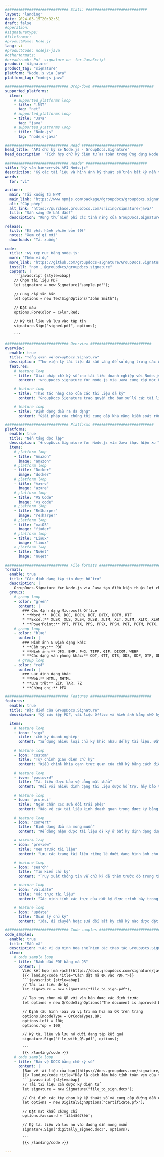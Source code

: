 ```yaml
---
############################# Static ############################
layout: "landing"
date: 2024-03-15T20:32:51
draft: false
#operation: 
#signaturetype: 
#fileformat: 
#productName: Node.js
lang: vi
#productCode: nodejs-java
#otherformats: 
#breadcrumb: Put  signature on  for JavaScript
product: "Signature"
product_tag: "signature"
platform: "Node.js via Java"
platform_tag: "nodejs-java"

############################# Drop-down ############################
supported_platforms:
  items:
    # supported_platforms loop
    - title: ".NET"
      tag: "net"
    # supported_platforms loop
    - title: "Java"
      tag: "java"
    # supported_platforms loop
    - title: "Node.js"
      tag: "nodejs-java"

############################# Head ############################
head_title: "API chữ ký số Node.js - GroupDocs.Signature"
head_description: "Tích hợp chữ ký điện tử an toàn trong ứng dụng Node.js với GroupDocs.Signature. Hợp lý hóa quy trình ký tài liệu một cách dễ dàng và hiệu quả."

############################# Header ############################
title: "Ký văn bản<br>với API Node.js"
description: "Ký các tài liệu và hình ảnh kỹ thuật số trên bất kỳ nền tảng nào bằng cách sử dụng các giải pháp dựa trên ứng dụng và API linh hoạt của chúng tôi dành cho lập trình viên và người dùng cuối."
words:
  for: "vì"

actions:
  main: "Tải xuống từ NPM"
  main_link: "https://www.npmjs.com/package/@groupdocs/groupdocs.signature/"
  alt: "Cấp phép"
  alt_link: "https://purchase.groupdocs.com/pricing/signature/java/"
  title: "Sẵn sàng để bắt đầu?"
  description: "Dùng thử miễn phí các tính năng của GroupDocs.Signature hoặc yêu cầu giấy phép"

release:
  title: "Đã phát hành phiên bản {0}"
  notes: "Xem có gì mới"
  downloads: "Tải xuống"

code:
  title: "Ký tệp PDF bằng Node.js"
  more: "Thêm ví dụ"
  more_link: "https://github.com/groupdocs-signature/GroupDocs.Signature-for-Node.js-via-Java/"
  install: "npm i @groupdocs/groupdocs.signature"
  content: |
    ```javascript {style=abap}   
    // Chọn tài liệu PDF
    let signature = new Signature("sample.pdf");
    
    // Cung cấp văn bản
    let options = new TextSignOptions("John Smith");
    
    // Đặt màu
    options.ForeColor = Color.Red;
    
    // Ký tài liệu và lưu vào tập tin
    signature.Sign("signed.pdf", options);
    
    ```

############################# Overview ############################
overview:
  enable: true
  title: "Tổng quan về GroupDocs.Signature"
  description: "Thư viện ký tài liệu đã sẵn sàng để sử dụng trong các ứng dụng Node.js"
  features:
    # feature loop
    - title: "Giải pháp chữ ký số cho tài liệu doanh nghiệp với Node.js"
      content: "GroupDocs.Signature for Node.js via Java cung cấp một bộ tùy chọn chữ ký số toàn diện cho tài liệu PDF, Office và hình ảnh. Văn bản, mã vạch, hình ảnh, chứng chỉ kỹ thuật số và siêu dữ liệu đều có sẵn. Xử lý tài liệu hợp lý đảm bảo hiệu quả."

    # feature loop
    - title: "Thao tác nâng cao của các tài liệu đã ký"
      content: "GroupDocs.Signature trao quyền cho bạn xử lý các tài liệu đã ký. Tìm kiếm và xác thực chữ ký bằng nhiều tiêu chí khác nhau. Ngoài ra, trích xuất thông tin tài liệu chi tiết hoặc tạo hình ảnh xem trước của các trang."

    # feature loop
    - title: "Định dạng đầu ra đa dạng"
      content: "Giải pháp của chúng tôi cung cấp khả năng kiểm soát rộng rãi đối với định dạng đầu ra của tài liệu đã ký. Định vị chính xác chữ ký trên bất kỳ trang nào và tùy chỉnh giao diện của chúng. Lưu tài liệu đã ký ở nhiều định dạng được hỗ trợ và tùy chọn bảo mật chúng bằng mật khẩu."

############################# Platforms ############################
platforms:
  enable: true
  title: "Nền tảng độc lập"
  description: "GroupDocs.Signature for Node.js via Java thực hiện xử lý tài liệu với nhiều hệ điều hành khác nhau"
  items:
    # platform loop
    - title: "Amazon"
      image: "amazon"
    # platform loop
    - title: "Docker"
      image: "docker"
    # platform loop
    - title: "Azure"
      image: "azure"
    # platform loop
    - title: "VS Code"
      image: "vs_code"
    # platform loop
    - title: "ReSharper"
      image: "resharper"
    # platform loop
    - title: "macOS"
      image: "finder"
    # platform loop
    - title: "Linux"
      image: "linux"
    # platform loop
    - title: "NuGet"
      image: "nuget"

############################# File formats ############################
formats:
  enable: true
  title: "Các định dạng tập tin được hỗ trợ"
  description: |
    GroupDocs.Signature for Node.js via Java tạo điều kiện thuận lợi cho hoạt động của [các định dạng tệp phổ biến](https://docs.groupdocs.com/signature/java/supported-document-formats/).
  groups:
    # group loop
    - color: "green"
      content: |
        ### Các định dạng Microsoft Office
        * **Word:**  DOCX, DOC, DOCM, DOT, DOTX, DOTM, RTF
        * **Excel:** XLSX, XLS, XLSM, XLSB, XLTM, XLT, XLTM, XLTX, XLAM, SXC, SpreadsheetML
        * **PowerPoint:** PPT, PPTX, PPS, PPSX, PPSM, POT, POTM, POTX, PPTM
    # group loop
    - color: "blue"
      content: |
        ### Hình ảnh & Định dạng khác
        * **Cầm tay:** PDF
        * **Hình ảnh:** JPG, BMP, PNG, TIFF, GIF, DICOM, WEBP
        * **Các dạng văn phòng khác:** ODT, OTT, OTS, ODS, ODP, OTP, ODG
      # group loop
    - color: "red"
      content: |
        ### Các định dạng khác
        * **Web:** HTML, MHTML
        * **Lưu trữ:** ZIP, TAR, 7Z
        * **Chứng chỉ:** PFX

############################# Features ############################
features:
  enable: true
  title: "Đặc điểm của GroupDocs.Signature"
  description: "Ký các tệp PDF, tài liệu Office và hình ảnh bằng chữ ký số"

  items:
    # feature loop
    - icon: "sign"
      title: "Chữ ký doanh nghiệp"
      content: "Sử dụng nhiều loại chữ ký khác nhau để ký tài liệu. Đặt chữ ký số chính xác trên bất kỳ vị trí trang nào."

    # feature loop
    - icon: "custom"
      title: "Tùy chỉnh giao diện chữ ký"
      content: "Điều chỉnh khía cạnh trực quan của chữ ký bằng cách điều chỉnh màu sắc, phông chữ, đường viền, xoay, v.v. để đạt được kết quả mong muốn."

    # feature loop
    - icon: "password"
      title: "Tài liệu được bảo vệ bằng mật khẩu"
      content: "Đối với nhiều định dạng tài liệu được hỗ trợ, hãy bảo vệ tài liệu đã ký bằng mật khẩu để tăng cường bảo mật."

    # feature loop
    - icon: "protect"
      title: "Ngăn chặn các sửa đổi trái phép"
      content: "Bảo vệ các tài liệu kinh doanh quan trọng được ký bằng chứng chỉ kỹ thuật số khỏi những thay đổi trái phép."

    # feature loop
    - icon: "convert"
      title: "Định dạng đầu ra mong muốn"
      content: "Dễ dàng nhận được tài liệu đã ký ở bất kỳ định dạng được hỗ trợ nào. Chuyển đổi tài liệu MS Word sang định dạng PDF một cách dễ dàng."

    # feature loop
    - icon: "preview"
      title: "Xem trước tài liệu"
      content: "Lưu các trang tài liệu riêng lẻ dưới dạng hình ảnh cho nhu cầu trong tương lai."

    # feature loop
    - icon: "search"
      title: "Tìm kiếm chữ ký"
      content: "Truy xuất thông tin về chữ ký đã thêm trước đó trong tài liệu của bạn."

    # feature loop
    - icon: "validate"
      title: "Xác thực tài liệu"
      content: "Xác minh tính xác thực của chữ ký được trình bày trong bất kỳ tài liệu nào."

    # feature loop
    - icon: "update"
      title: "Quản lý chữ ký"
      content: "Xóa, di chuyển hoặc sửa đổi bất kỳ chữ ký nào được đặt trên bất kỳ trang tài liệu nào."

############################# Code samples ############################
code_samples:
  enable: true
  title: "Mẫu mã"
  description: "Các ví dụ minh họa thể hiện các thao tác GroupDocs.Signature for Node.js via Java điển hình"
  items:
    # code sample loop
    - title: "Đánh dấu PDF bằng mã QR"
      content: |
        Việc kết hợp [mã vạch](https://docs.groupdocs.com/signature/java/esign-document-with-qr-code-signature/) vào các trang tài liệu PDF cụ thể có thể đơn giản hóa quy trình kinh doanh. Phần này cung cấp ví dụ về cách thêm mã QR bằng cách sử dụng GroupDocs.Signature for Node.js via Java.
        {{< landing/code title="Cách đặt mã QR vào PDF.">}}
        ```javascript {style=abap}
        // Tải tài liệu để ký
        let signature = new Signature("file_to_sign.pdf");
        
        // Tạo tùy chọn mã QR với văn bản được xác định trước
        let options = new QrCodeSignOptions("The document is approved by John Smith");
        
        // Định cấu hình loại và vị trí mã hóa mã QR trên trang
        options.EncodeType = QrCodeTypes.QR;
        options.Left = 100;
        options.Top = 100;
            
        // Ký tài liệu và lưu nó dưới dạng tệp kết quả
        signature.Sign("file_with_QR.pdf", options);
        
        ```
        {{< /landing/code >}}
    # code sample loop
    - title: "Bảo vệ DOCX bằng chữ ký số"
      content: |
        [Bảo vệ tài liệu của bạn](https://docs.groupdocs.com/signature/java/esign-document-with-digital-signature/) bằng chữ ký dựa trên chứng chỉ kỹ thuật số. Chữ ký số bảo vệ tài liệu kinh doanh của bạn khỏi bị thay đổi nội dung.
        {{< landing/code title="Đây là cách đảm bảo tính toàn vẹn của tài liệu.">}}
        ```javascript {style=abap}   
        // Tải tài liệu cần được ký điện tử
        let signature = new Signature("file_to_sign.docx");
        
        // Chỉ định các tùy chọn ký kỹ thuật số và cung cấp đường dẫn đến tệp chứng chỉ
        let options = new DigitalSignOptions("certificate.pfx");

        // Đặt mật khẩu chứng chỉ
        options.Password = "1234567890";

        // Ký tài liệu và lưu nó vào đường dẫn mong muốn
        signature.Sign("digitally_signed.docx", options);

        ```
        {{< /landing/code >}}

---
```

